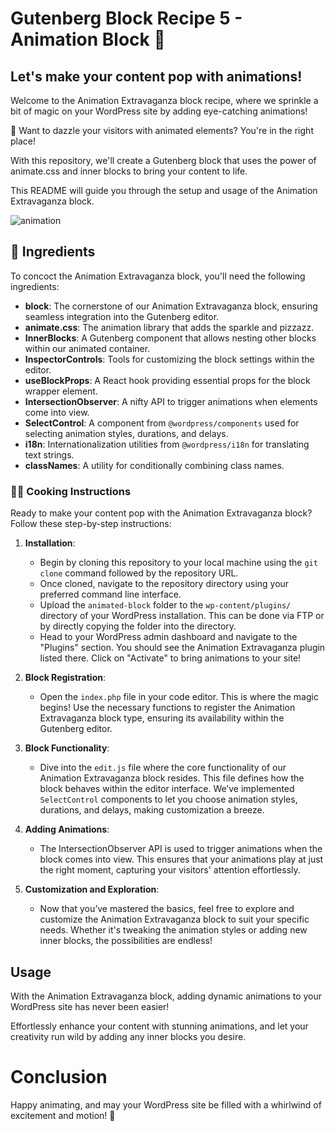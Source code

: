 # Gutenberg Block Recipe 5 - Animation Block 🍿

## Let's make your content pop with animations!

Welcome to the Animation Extravaganza block recipe, where we sprinkle a bit of magic on your WordPress site by adding eye-catching animations!

🎉 Want to dazzle your visitors with animated elements? You're in the right place!

With this repository, we'll create a Gutenberg block that uses the power of animate.css and inner blocks to bring your content to life.

This README will guide you through the setup and usage of the Animation Extravaganza block.

![animation](https://github.com/erikyo/animated-block/assets/8550908/ece86dca-20d7-4697-8c2a-60b55400776e)

## 🧾 Ingredients

To concoct the Animation Extravaganza block, you'll need the following ingredients:

- **block**: The cornerstone of our Animation Extravaganza block, ensuring seamless integration into the Gutenberg editor.
- **animate.css**: The animation library that adds the sparkle and pizzazz.
- **InnerBlocks**: A Gutenberg component that allows nesting other blocks within our animated container.
- **InspectorControls**: Tools for customizing the block settings within the editor.
- **useBlockProps**: A React hook providing essential props for the block wrapper element.
- **IntersectionObserver**: A nifty API to trigger animations when elements come into view.
- **SelectControl**: A component from `@wordpress/components` used for selecting animation styles, durations, and delays.
- **i18n**: Internationalization utilities from `@wordpress/i18n` for translating text strings.
- **classNames**: A utility for conditionally combining class names.

### 👨‍🍳 Cooking Instructions

Ready to make your content pop with the Animation Extravaganza block? Follow these step-by-step instructions:

1. **Installation**:
	- Begin by cloning this repository to your local machine using the `git clone` command followed by the repository URL.
	- Once cloned, navigate to the repository directory using your preferred command line interface.
	- Upload the `animated-block` folder to the `wp-content/plugins/` directory of your WordPress installation. This can be done via FTP or by directly copying the folder into the directory.
	- Head to your WordPress admin dashboard and navigate to the "Plugins" section. You should see the Animation Extravaganza plugin listed there. Click on "Activate" to bring animations to your site!

2. **Block Registration**:
	- Open the `index.php` file in your code editor. This is where the magic begins! Use the necessary functions to register the Animation Extravaganza block type, ensuring its availability within the Gutenberg editor.

3. **Block Functionality**:
	- Dive into the `edit.js` file where the core functionality of our Animation Extravaganza block resides. This file defines how the block behaves within the editor interface. We’ve implemented `SelectControl` components to let you choose animation styles, durations, and delays, making customization a breeze.

4. **Adding Animations**:
	- The IntersectionObserver API is used to trigger animations when the block comes into view. This ensures that your animations play at just the right moment, capturing your visitors' attention effortlessly.

5. **Customization and Exploration**:
	- Now that you’ve mastered the basics, feel free to explore and customize the Animation Extravaganza block to suit your specific needs. Whether it's tweaking the animation styles or adding new inner blocks, the possibilities are endless!

## Usage

With the Animation Extravaganza block, adding dynamic animations to your WordPress site has never been easier!

Effortlessly enhance your content with stunning animations, and let your creativity run wild by adding any inner blocks you desire.

# Conclusion

Happy animating, and may your WordPress site be filled with a whirlwind of excitement and motion! 🎉
